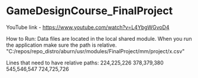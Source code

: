 # GameDesignCourse_FinalProject
YouTube link - https://www.youtube.com/watch?v=L4YbgWGvoD4

How to Run: 
Data files are located in the local shared module. 
When you run the application make sure the path is relative. "C:/repos/repo_distro/aburn/usr/modules/FinalProject/mm/project/x.csv"

Lines that need to have relative paths: 224,225,226 378,379,380 545,546,547 724,725,726